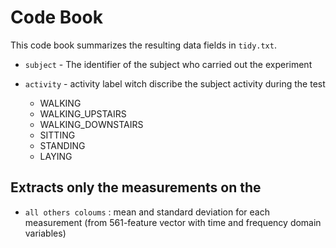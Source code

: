 # Code Book

This code book summarizes the resulting data fields in `tidy.txt`.

* `subject` - The identifier of the subject who carried out the experiment

* `activity` - activity label witch discribe the subject activity during the test
  - WALKING
  - WALKING_UPSTAIRS
  - WALKING_DOWNSTAIRS
  - SITTING 
  - STANDING
  - LAYING


## Extracts only the measurements on the 

* `all others coloums` : mean and standard deviation for each measurement (from 561-feature vector with time and frequency domain variables)
